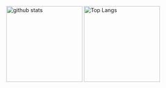 <p align="left"> 
  <img alt="github stats" height="200px" src="https://github-readme-stats.vercel.app/api?username=thistle519&theme=onedark&show_icons=ture" />
  <img alt="Top Langs" height="200px" src="https://github-readme-stats.vercel.app/api/top-langs/?username=thistle519&layout=compact&show_icons=true&theme=onedark" />
</p>
